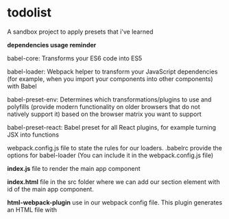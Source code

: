 # todolist

A sandbox project to apply presets that i've learned

**dependencies usage reminder**

babel-core: Transforms your ES6 code into ES5

babel-loader: Webpack helper to transform your JavaScript dependencies (for example, when you import your components into other components) with Babel

babel-preset-env: Determines which transformations/plugins to use and polyfills (provide modern functionality on older browsers that do not natively support it) based on the browser matrix you want to support

babel-preset-react: Babel preset for all React plugins, for example turning JSX into functions

webpack.config.js file to state the rules for our loaders.
.babelrc provide the options for babel-loader (You can include it in the webpack.config.js file)

**index.js** file to render the main app component

**index.html** file in the src folder where we can add our section element with id of the main app component.

**html-webpack-plugin** use in our webpack config file. This plugin generates an HTML file with <script> injected, writes this to dist/index.html, and minifies the file
https://github.com/jantimon/html-webpack-plugin#options

**webpack-dev-server**
run this command every time you want to see your changes in the browser.
To have webpack “watch” our changes and thus refresh whenever we have made changes to any of our components,
we can use webpack-dev-server module

- start:server": "webpack-dev-server --mode development --open"
  should see localhost:8080 open up in your default browser — that’s what the —-open flag is for. Now everytime you make changes, it will refresh the page

You can also add a --hot flag to your npm start script which will allow you to only reload the component that you’ve changed instead of doing a full page reload. This is Hot Module Replacement.

**css-loader style-loader**
As we will be importing CSS files into our React components, we need css-loader module to resolve them.
we also need a style-loader to inject this into our DOM — adding a <style> tag into the <head> element of our HTML.

The order of adding loaders is important.
First, we need to resolve the CSS files before adding them to the DOM with the style-loader.
By default, webpack uses the loaders from the right (last element in the array)
to the left (first element in the array).

We can also make CSS modular using webpack. This means class name will be scoped locally and specific to only the component in question.

As we need to give options, each loader is now an object with a key-value pair. To enable CSS modules, we need to set module option for css-loader to be true. The importLoaders option configures how many loaders before css-loader should be applied. For example, sass-loader would have to come before css-loader.

The localIdentName allows you to configure the generated identification.

[name] will take the name of your component

[local] is the name of your class/id

[hash:base64] is the randomly generated hash which will be unique in every component’s CSS

So with this, you won’t have to worry about whether you have given the same class name throughout your whole application — you only have to worry about whether you have used it in the same component.

**Tips:**

If you want to put that webpackconfig file in the different folder then use “webpack — config FOLDERNAME/webpack.config.js — mode development”

if you let "main": "index.js", in your package.json webpack will set automatically entry and output js bundle

windaube breaklinestyle
"linebreak-style": [0, "error", "windows"],
git config --global core.autocrlf false

Create a personalized and optimized webpack.config.js!
https://webpack.jakoblind.no/

npm-check-updates for update dependencies:
npm i -g npm-check-updates
ncu -u
npm install


HMR : 
https://webpack.js.org/configuration/dev-server/
https://webpack.js.org/guides/hot-module-replacement/

images : 
https://blog.hellojs.org/importing-images-in-react-c76f0dfcb552

Reselect : 
https://github.com/reduxjs/reselect
https://medium.com/@parkerdan/react-reselect-and-redux-b34017f8194c
Selectors can compute derived data, allowing Redux to store the minimal possible state.
Selectors are efficient. A selector is not recomputed unless one of its arguments changes.
Selectors are composable. They can be used as input to other selectors.

jest + enzyme :
https://medium.com/codeclan/testing-react-with-jest-and-enzyme-20505fec4675
https://jestjs.io/docs/en/webpack
https://stackoverflow.com/questions/44067537/enzyme-render-fails-when-importing-image-with-webpack-while-testing-with-jest
https://diessi.ca/blog/how-to-exclude-css-images-anything-from-unit-tests/
https://medium.com/opendoor-labs/testing-react-components-with-jest-a7e8e4d312d8

# Demo

https://julianajm.github.io/todolist/
